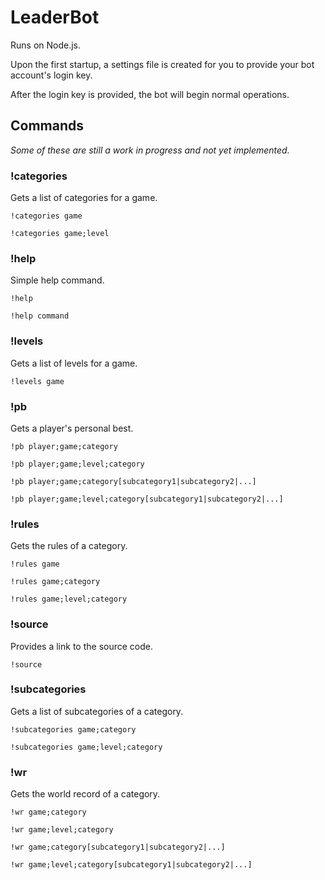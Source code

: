 # LeaderBot

Runs on Node.js.

Upon the first startup, a settings file is created for you to provide your bot account's login key.

After the login key is provided, the bot will begin normal operations.

## Commands

*Some of these are still a work in progress and not yet implemented.*

### !categories

Gets a list of categories for a game.

`!categories game`

`!categories game;level`

### !help

Simple help command.

`!help`

`!help command`

### !levels

Gets a list of levels for a game.

`!levels game`

### !pb

Gets a player's personal best.

`!pb player;game;category`

`!pb player;game;level;category`

`!pb player;game;category[subcategory1|subcategory2|...]`

`!pb player;game;level;category[subcategory1|subcategory2|...]`

### !rules

Gets the rules of a category.

`!rules game`

`!rules game;category`

`!rules game;level;category`

### !source

Provides a link to the source code.

`!source`

### !subcategories

Gets a list of subcategories of a category.

`!subcategories game;category`

`!subcategories game;level;category`

### !wr

Gets the world record of a category.

`!wr game;category`

`!wr game;level;category`

`!wr game;category[subcategory1|subcategory2|...]`

`!wr game;level;category[subcategory1|subcategory2|...]`
